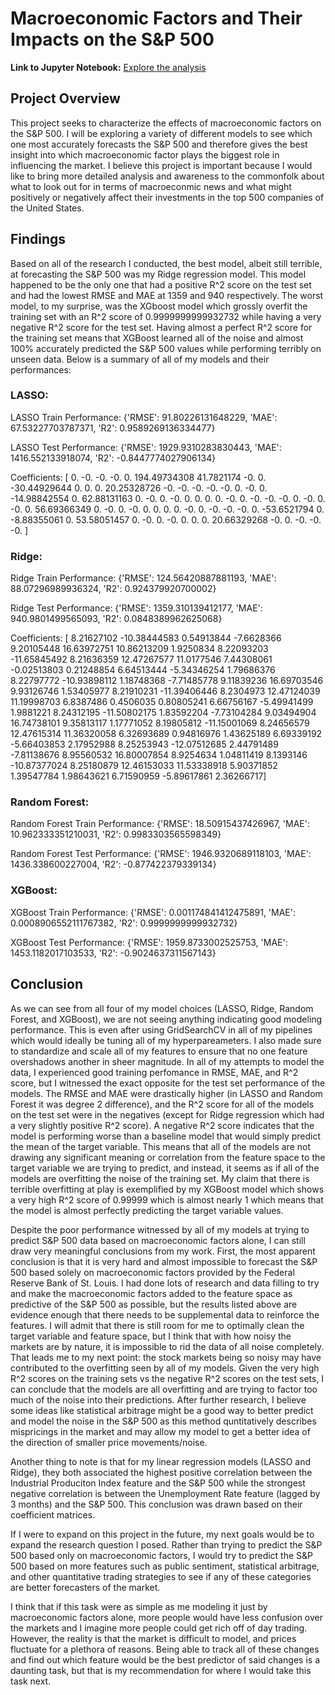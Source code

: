 # Macroeconomic Factors and Their Impacts on the S&P 500

**Link to Jupyter Notebook:** [Explore the analysis](./macroeconomic_predictor.ipynb)

## Project Overview
This project seeks to characterize the effects of macroeconomic factors on the S&P 500. I will be exploring a variety of different models to see which one most accurately forecasts the S&P 500 and therefore gives the best insight into which macroeconomic factor plays the biggest role in influencing the market. I believe this project is important because I would like to bring more detailed analysis and awareness to the commonfolk about what to look out for in terms of macroeconmic news and what might positively or negatively affect their investments in the top 500 companies of the United States. 

## Findings 
Based on all of the research I conducted, the best model, albeit still terrible, at forecasting the S&P 500 was my Ridge regression model. This model happened to be the only one that had a positive R^2 score on the test set and had the lowest RMSE and MAE at 1359 and 940 respectively. The worst model, to my surprise, was the XGboost model which grossly overfit the training set with an R^2 score of 0.9999999999932732 while having a very negative R^2 score for the test set. Having almost a perfect R^2 score for the training set means that XGBoost learned all of the noise and almost 100% accurately predicted the S&P 500 values while performing terribly on unseen data. Below is a summary of all of my models and their performances:

### LASSO:

LASSO Train Performance: {'RMSE': 91.80226131648229, 'MAE': 67.53227703787371, 'R2': 0.9589269136334477}

LASSO Test Performance: {'RMSE': 1929.9310283830443, 'MAE': 1416.552133918074, 'R2': -0.8447774027906134}

Coefficients: [  0.          -0.          -0.          -0.           0.
 194.49734308  41.7821174   -0.           0.         -30.44929644
   0.           0.           0.          20.25328726  -0.
  -0.          -0.          -0.          -0.           0.
  -0.           0.         -14.98842554   0.          62.88131163
   0.          -0.           0.          -0.           0.
   0.           0.           0.          -0.           0.
  -0.          -0.          -0.           0.          -0.
   0.          -0.           0.          56.69366349   0.
  -0.           0.          -0.           0.           0.
   0.           0.          -0.           0.          -0.
  -0.          -0.           0.         -53.6521794    0.
  -8.88355061   0.          53.58051457   0.          -0.
   0.          -0.           0.           0.           0.
  20.66329268  -0.           0.          -0.          -0.
  -0.        ]

### Ridge:

Ridge Train Performance: {'RMSE': 124.56420887881193, 'MAE': 88.07296989936324, 'R2': 0.924379920700002}

Ridge Test Performance: {'RMSE': 1359.310139412177, 'MAE': 940.9801499565093, 'R2': 0.0848389962625068}

Coefficients: [  8.21627102 -10.38444583   0.54913844  -7.6628366    9.20105448
  16.63972751  10.86213209   1.9250834    8.22093203 -11.65845492
   8.21636359  12.47267577  11.0177546    7.44308061  -0.02513803
   0.21248854   6.64513444  -5.34346254   1.79686376   8.22797772
 -10.93898112   1.18748368  -7.71485778   9.11839236  16.69703546
   9.93126746   1.53405977   8.21910231 -11.39406446   8.2304973
  12.47124039  11.19998703   6.8387486    0.4506035    0.80805241
   6.66756167  -5.49941499   1.9881221    8.24312195 -11.50802175
   1.83592204  -7.73104284   9.03494904  16.74738101   9.35813117
   1.17771052   8.19805812 -11.15001069   8.24656579  12.47615314
  11.36320058   6.32693689   0.94816976   1.43625189   6.69339192
  -5.66403853   2.17952988   8.25253943 -12.07512685   2.44791489
  -7.81138676   8.95560532  16.80007854   8.9254634    1.04811419
   8.1393146  -10.87377024   8.25180879  12.46153033  11.53338918
   5.90371852   1.39547784   1.98643621   6.71590959  -5.89617861
   2.36266717]

### Random Forest:

Random Forest Train Performance: {'RMSE': 18.50915437426967, 'MAE': 10.962333351210031, 'R2': 0.9983303565598349}

Random Forest Test Performance: {'RMSE': 1946.9320689118103, 'MAE': 1436.338600227004, 'R2': -0.877422379339134}

### XGBoost:

XGBoost Train Performance: {'RMSE': 0.001174841412475891, 'MAE': 0.0008906552111767382, 'R2': 0.9999999999932732}

XGBoost Test Performance: {'RMSE': 1959.8733002525753, 'MAE': 1453.1182017103533, 'R2': -0.9024637311567143}

## Conclusion
As we can see from all four of my model choices (LASSO, Ridge, Random Forest, and XGBoost), we are not seeing anything indicating good modeling performance. This is even after using GridSearchCV in all of my pipelines which would ideally be tuning all of my hyperpareameters. I also made sure to standardize and scale all of my features to ensure that no one feature overshadows another in sheer magnitude. In all of my attempts to model the data, I experienced good training perfomance in RMSE, MAE, and R^2 score, but I witnessed the exact opposite for the test set performance of the models. The RMSE and MAE were drastically higher (in LASSO and Random Forest it was degree 2 difference), and the R^2 score for all of the models on the test set were in the negatives (except for Ridge regression which had a very slightly positive R^2 score). A negative R^2 score indicates that the model is performing worse than a baseline model that would simply predict the mean of the target variable. This means that all of the models are not drawing any significant meaning or correlation from the feature space to the target variable we are trying to predict, and instead, it seems as if all of the models are overfitting the noise of the training set. My claim that there is terrible overfitting at play is exemplified by my XGBoost model which shows a very high R^2 score of 0.99999 which is almost nearly 1 which means that the model is almost perfectly predicting the target variable values. 

Despite the poor performance witnessed by all of my models at trying to predict S&P 500 data based on macroeconomic factors alone, I can still draw very meaningful conclusions from my work. First, the most apparent conclusion is that it is very hard and almost impossible to forecast the S&P 500 based solely on macroeconomic factors provided by the Federal Reserve Bank of St. Louis. I had done lots of research and data filling to try and make the macroeconomic factors added to the feature space as predictive of the S&P 500 as possible, but the results listed above are evidence enough that there needs to be supplemental data to reinforce the features. I will admit that there is still room for me to optimally clean the target variable and feature space, but I think that with how noisy the markets are by nature, it is impossible to rid the data of all noise completely. That leads me to my next point: the stock markets being so noisy may have contributed to the overfitting seen by all of my models. Given the very high R^2 scores on the training sets vs the negative R^2 scores on the test sets, I can conclude that the models are all overfitting and are trying to factor too much of the noise into their predictions. After further research, I believe some ideas like statistical arbitrage might be a good way to better predict and model the noise in the S&P 500 as this method quntitatively describes mispricings in the market and may allow my model to get a better idea of the direction of smaller price movements/noise. 

Another thing to note is that for my linear regression models (LASSO and Ridge), they both associated the highest positive correlation between the Industrial Produciton Index feature and the S&P 500 while the strongest negative correlation is between the Unemployment Rate feature (lagged by 3 months) and the S&P 500. This conclusion was drawn based on their coefficient matrices.

If I were to expand on this project in the future, my next goals would be to expand the research question I posed. Rather than trying to predict the S&P 500 based only on macroeconomic factors, I would try to predict the S&P 500 based on more features such as public sentiment, statistical arbitrage, and other quantitative trading strategies to see if any of these categories are better forecasters of the market. 

I think that if this task were as simple as me modeling it just by macroeconomic factors alone, more people would have less confusion over the markets and I imagine more people could get rich off of day trading. However, the reality is that the market is difficult to model, and prices fluctuate for a plethora of reasons. Being able to track all of these changes and find out which feature would be the best predictor of said changes is a daunting task, but that is my recommendation for where I would take this task next. 